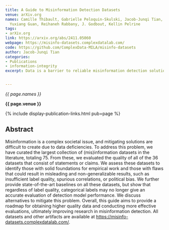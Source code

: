 ```yaml
---
title: A Guide to Misinformation Detection Datasets
venue: arXiv.org
names: Camille Thibault, Gabrielle Peloquin-Skulski, Jacob-Junqi Tian, Florence Laflamme,
  Yuxiang Guan, Reihaneh Rabbany, J. Godbout, Kellin Pelrine
tags:
- arXiv.org
link: https://arxiv.org/abs/2411.05060
webpage: https://misinfo-datasets.complexdatalab.com/
code: https://github.com/ComplexData-MILA/misinfo-datasets
author: Jacob-Junqi Tian
categories: 
- Publications
- information-integrity
excerpt: Data is a barrier to reliable misinformation detection solutions. To address this, we curated the largest collection of (mis)information datasets in the literature, totaling 75. From these, we evaluated the quality of all of the 36 datasets that consist of statements or claims. We assessed these datasets to identify those with solid foundations for empirical work and those with flaws that could result in misleading results, such as insufficient label quality, spurious correlations, or political bias. We further show that regardless of label quality, categorical labels may no longer give an accurate evaluation of detection model performance, and discuss ways to solve this. Overall, this guide aims to provide a roadmap for obtaining higher quality data and conducting more effective evaluations in this domain. 


---
```


*{{ page.names }}*

**{{ page.venue }}**

{% include display-publication-links.html pub=page %}

## Abstract

Misinformation is a complex societal issue, and mitigating solutions are difficult to create due to data deficiencies. To address this problem, we have curated the largest collection of (mis)information datasets in the literature, totaling 75. From these, we evaluated the quality of all of the 36 datasets that consist of statements or claims. We assess these datasets to identify those with solid foundations for empirical work and those with flaws that could result in misleading and non-generalizable results, such as insufficient label quality, spurious correlations, or political bias. We further provide state-of-the-art baselines on all these datasets, but show that regardless of label quality, categorical labels may no longer give an accurate evaluation of detection model performance. We discuss alternatives to mitigate this problem. Overall, this guide aims to provide a roadmap for obtaining higher quality data and conducting more effective evaluations, ultimately improving research in misinformation detection. All datasets and other artifacts are available at https://misinfo-datasets.complexdatalab.com/.